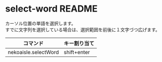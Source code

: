 # select-word README

カーソル位置の単語を選択します。  
すでに文字列を選択している場合は、選択範囲を前後に１文字づつ広げます。

|コマンド            |キー割り当て|
|--------------------|------------|
|nekoaisle.selectWord|shift+enter |



